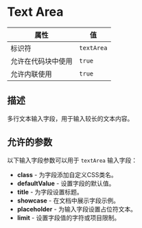 # Text Area

| 属性 | 值 |
|------|----|
| 标识符 | `textArea` |
| 允许在代码块中使用 | `true` |
| 允许内联使用 | `true` |

## 描述

多行文本输入字段，用于输入较长的文本内容。

## 允许的参数

以下输入字段参数可以用于 `textArea` 输入字段：

- **class** - 为字段添加自定义CSS类名。
- **defaultValue** - 设置字段的默认值。
- **title** - 为字段设置标题。
- **showcase** - 在文档中展示字段示例。
- **placeholder** - 为输入字段设置占位符文本。
- **limit** - 设置字段值的字符或项目限制。
